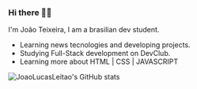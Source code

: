 ### Hi there 🖖🏻

I'm João Teixeira, I am a brasilian dev student. 

- Learning news tecnologies and developing projects.
- Studying Full-Stack development on DevClub.
- Learning more about HTML | CSS | JAVASCRIPT

![JoaoLucasLeitao's GitHub stats](https://github-readme-stats.vercel.app/api?username=JoaoLucasLeitao&theme=vision-friendly-dark&show_icons=true)



<!--
**JoaoLucasLeitao/JoaoLucasLeitao** is a ✨ _special_ ✨ repository because its `README.md` (this file) appears on your GitHub profile.

Here are some ideas to get you started:

- 🔭 I’m currently working on ...
- 🌱 I’m currently learning ...
- 👯 I’m looking to collaborate on ...
- 🤔 I’m looking for help with ...
- 💬 Ask me about ...
- 📫 How to reach me: ...
- 😄 Pronouns: ...
- ⚡ Fun fact: ...
-->
